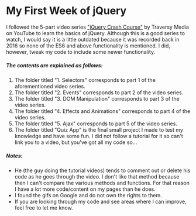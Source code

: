 # My First Week of jQuery

I followed the 5-part video series ["jQuery Crash Course"](https://youtube.com/playlist?list=PLillGF-RfqbYJVXBgZ_nA7FTAAEpp_IAc) by Traversy Media on YouTube to learn the basics of jQuery. Although this is a good series to watch, I would say it is a little outdated because it was recorded back in 2016 so none of the ES6 and above functionality is mentioned. I did, however, tweak my code to include some newer functionality.

##### The contents are explained as follows:
1. The folder titled "1. Selectors" corresponds to part 1 of the aforementioned video series.
2. The folder titled "2. Events" corresponds to part 2 of the video series.
3. The folder titled "3. DOM Manipulation" corresponds to part 3 of the video series.
4. The folder titled "4. Effects and Animations" corresponds to part 4 of the video series.
5. The folder titled "5. Ajax" corresponds to part 5 of the video series.
6. The folder titled "Quiz App" is the final small project I made to test my knowledge and have some fun. I did not follow a tutorial for it so can't link you to a video, but you've got all my code so...

##### Notes:
 - He (the guy doing the tutorial videos) tends to comment out or delete his code as he goes through the video. I don't like that method because then I can't compare the various methods and functions. For that reason I have a lot more code/content on my pages than he does.
 - I found the gifs on Google and do not own the rights to them.
 - If you are looking through my code and see areas where I can improve, feel free to let me know.